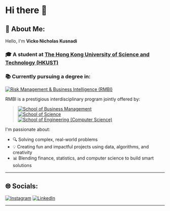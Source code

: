 # Hi there 👋

## 🧠 About Me:
Hello, I'm **Vicko Nicholas Kusnadi**  
### 🎓 A student at **[The Hong Kong University of Science and Technology (HKUST)](https://hkust.edu.hk/)**  
### 📚 Currently pursuing a degree in:

[![Risk Management & Business Intelligence (RMBI)](https://img.shields.io/badge/-Risk%20Management%20&%20Business%20Intelligence%20(RMBI)-4B0082?style=for-the-badge&logo=databricks&logoColor=white)](https://rmbi.hkust.edu.hk/)

RMBI is a prestigious interdisciplinary program jointly offered by:
> [![School of Business Management](https://img.shields.io/badge/School%20of%20Business%20and%20Management-0072C6?style=flat-square&logo=googleanalytics&logoColor=white)](https://join.hkust.edu.hk/our-programs/school-of-business-and-management)  
> [![School of Science](https://img.shields.io/badge/School%20of%20Science-FF6F00?style=flat-square&logo=react&logoColor=white)](https://science.hkust.edu.hk/)  
> [![School of Engineering (Computer Science)](https://img.shields.io/badge/School%20of%20Engineering%20%7C%20Computer%20Science%20-2E8B57?style=flat-square&logo=gnometerminal&logoColor=white)](https://cse.hkust.edu.hk/ug/)

I'm passionate about:
- 🔍 Solving complex, real-world problems  
- 💡 Creating fun and impactful projects using data, algorithms, and creativity  
- 📊 Blending finance, statistics, and computer science to build smart solutions


---

## 🌐 Socials:
[![Instagram](https://img.shields.io/badge/Instagram-E4405F?style=for-the-badge&logo=instagram&logoColor=white)](https://www.instagram.com/vicko_guo/)
[![LinkedIn](https://img.shields.io/badge/LinkedIn-0077B5?style=for-the-badge&logo=linkedin&logoColor=white)](https://www.linkedin.com/in/vnkusnadi/)

---

